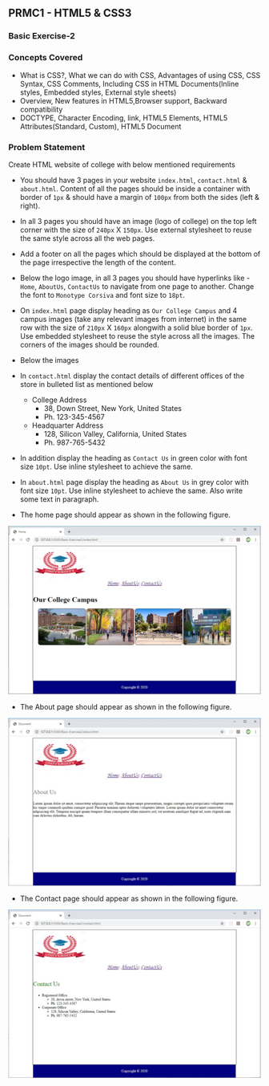 ## PRMC1 - HTML5 & CSS3

### Basic Exercise-2

### Concepts Covered
- What is CSS?, What we can do with CSS, Advantages of using CSS, CSS Syntax, CSS Comments, Including CSS in HTML Documents(Inline styles, Embedded styles, External style sheets)
- Overview, New features in HTML5,Browser support, Backward compatibility
- DOCTYPE, Character Encoding, link, HTML5 Elements, HTML5 Attributes(Standard, Custom), HTML5 Document

### Problem Statement
Create HTML website of college with below mentioned requirements
- You should have 3 pages in your website `index.html`, `contact.html` & `about.html`. Content of all the pages should be inside a container with border of `1px` & should have a margin of `100px` from both the sides (left & right).
- In all 3 pages you should have an image (logo of college) on the top left corner with the size of `240px` X `150px`. Use external stylesheet to reuse the same style across all the web pages.
- Add a footer on all the pages which should be displayed at the bottom of the page irrespective the length of the content.
- Below the logo image, in all 3 pages you should have hyperlinks like - `Home`, `AboutUs`, `ContactUs` to navigate from one page to another. Change the font to `Monotype Corsiva` and font size to `18pt`.
- On `index.html` page display heading as `Our College Campus` and 4 campus images (take any relevant images from internet) in the same row with the size of `210px` X `160px` alongwith a solid blue border of `1px`. Use embedded stylesheet to reuse the style across all the images. The corners of the images should be rounded.
- Below the images
- In `contact.html` display the contact details of different offices of the store in bulleted list as mentioned below
    - College Address
        - 38, Down Street, New York, United States
        - Ph. 123-345-4567
    - Headquarter Address
        - 128, Silicon Valley, California, United States
        - Ph. 987-765-5432
- In addition display the heading as `Contact Us` in green color with font size `10pt`. Use inline stylesheet to achieve the same.
- In `about.html` page display the heading as `About Us` in grey color with font size `10pt`. Use inline stylesheet to achieve the same. Also write some text in paragraph.

- The home page should appear as shown in the following figure.

![HomePage](public/screenshots/home.jpg)

- The About page should appear as shown in the following figure.

![AboutPage](public/screenshots/about.jpg)

- The Contact page should appear as shown in the following figure.

![ContactPage](public/screenshots/contact.jpg)